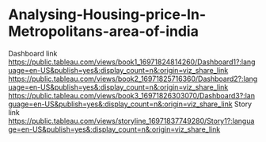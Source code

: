 # Analysing-Housing-price-In-Metropolitans-area-of-india

Dashboard link https://public.tableau.com/views/book1_16971824814260/Dashboard1?:language=en-US&publish=yes&:display_count=n&:origin=viz_share_link
https://public.tableau.com/views/book2_16971825716360/Dashboard2?:language=en-US&publish=yes&:display_count=n&:origin=viz_share_link
https://public.tableau.com/views/book3_16971826303070/Dashboard3?:language=en-US&publish=yes&:display_count=n&:origin=viz_share_link
Story link https://public.tableau.com/views/storyline_16971837749280/Story1?:language=en-US&publish=yes&:display_count=n&:origin=viz_share_link
